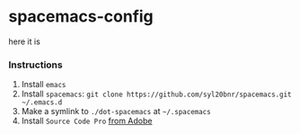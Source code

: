 # spacemacs-config
here it is

### Instructions
1. Install `emacs`
2. Install `spacemacs`: `git clone https://github.com/syl20bnr/spacemacs.git ~/.emacs.d`
3. Make a symlink to `./dot-spacemacs` at `~/.spacemacs`
4. Install `Source Code Pro` [from Adobe](https://github.com/adobe-fonts/source-code-pro/releases)
